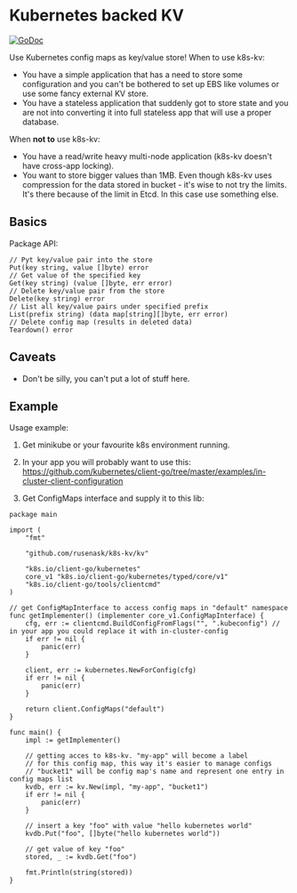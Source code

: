 # Kubernetes backed KV 

[![GoDoc](https://godoc.org/github.com/rusenask/k8s-kv/kv?status.svg)](https://godoc.org/github.com/rusenask/k8s-kv/kv)

Use Kubernetes config maps as key/value store! 
When to use k8s-kv:
* You have a simple application that has a need to store some configuration and you can't be bothered to set up EBS like volumes or use some fancy external KV store.
* You have a stateless application that suddenly got to store state and you are not into converting 
 it into full stateless app that will use a proper database.

When __not to__ use k8s-kv:
* You have a read/write heavy multi-node application (k8s-kv doesn't have cross-app locking).
* You want to store bigger values than 1MB. Even though k8s-kv uses compression for the data stored in bucket - it's wise to not try the limits. It's there because of the limit in Etcd. In this case use something else.


## Basics

Package API:

```
// Pyt key/value pair into the store
Put(key string, value []byte) error
// Get value of the specified key
Get(key string) (value []byte, err error)
// Delete key/value pair from the store
Delete(key string) error
// List all key/value pairs under specified prefix
List(prefix string) (data map[string][]byte, err error)
// Delete config map (results in deleted data)
Teardown() error
```

## Caveats

* Don't be silly, you can't put a lot of stuff here.

## Example

Usage example:

1. Get minikube or your favourite k8s environment running.

2. In your app you will probably want to use this: https://github.com/kubernetes/client-go/tree/master/examples/in-cluster-client-configuration

3. Get ConfigMaps interface and supply it to this lib:

```
package main

import (
	"fmt"

	"github.com/rusenask/k8s-kv/kv"

	"k8s.io/client-go/kubernetes"
	core_v1 "k8s.io/client-go/kubernetes/typed/core/v1"
	"k8s.io/client-go/tools/clientcmd"
)

// get ConfigMapInterface to access config maps in "default" namespace
func getImplementer() (implementer core_v1.ConfigMapInterface) {
	cfg, err := clientcmd.BuildConfigFromFlags("", ".kubeconfig") // in your app you could replace it with in-cluster-config
	if err != nil {
		panic(err)
	}

	client, err := kubernetes.NewForConfig(cfg)
	if err != nil {
		panic(err)
	}

	return client.ConfigMaps("default")
}

func main() {
	impl := getImplementer()

	// getting acces to k8s-kv. "my-app" will become a label
	// for this config map, this way it's easier to manage configs 
	// "bucket1" will be config map's name and represent one entry in config maps list	
	kvdb, err := kv.New(impl, "my-app", "bucket1")
	if err != nil {
		panic(err)
	}

	// insert a key "foo" with value "hello kubernetes world"
	kvdb.Put("foo", []byte("hello kubernetes world"))

	// get value of key "foo"
	stored, _ := kvdb.Get("foo")

	fmt.Println(string(stored))
}
```